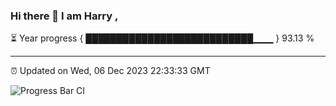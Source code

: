 ### Hi there 👋 I am Harry , 

⏳ Year progress { ███████████████████████████▁▁▁ } 93.13 %

---

⏰ Updated on Wed, 06 Dec 2023 22:33:33 GMT

![Progress Bar CI](https://github.com/duykhang68/duykhang68/workflows/Progress%20Bar%20CI/badge.svg)

